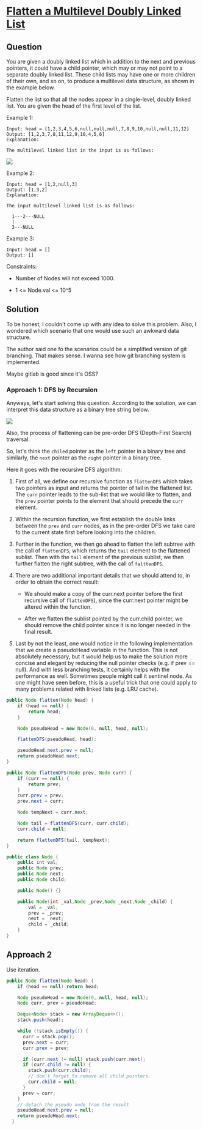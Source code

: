 # [Flatten a Multilevel Doubly Linked List](https://leetcode.com/problems/flatten-a-multilevel-doubly-linked-list)

## Question 

You are given a doubly linked list which in addition to the next and previous pointers, it could have a child pointer, which may or may not point to a separate doubly linked list. These child lists may have one or more children of their own, and so on, to produce a multilevel data structure, as shown in the example below.

Flatten the list so that all the nodes appear in a single-level, doubly linked list. You are given the head of the first level of the list.

Example 1:

```text
Input: head = [1,2,3,4,5,6,null,null,null,7,8,9,10,null,null,11,12]
Output: [1,2,3,7,8,11,12,9,10,4,5,6]
Explanation:

The multilevel linked list in the input is as follows:
```

![](https://assets.leetcode.com/uploads/2018/10/12/multilevellinkedlist.png)

Example 2:

```text
Input: head = [1,2,null,3]
Output: [1,3,2]
Explanation:

The input multilevel linked list is as follows:

  1---2---NULL
  |
  3---NULL
```

Example 3:

```text
Input: head = []
Output: []
```

Constraints:

- Number of Nodes will not exceed 1000.

- 1 <= Node.val <= 10^5

## Solution

To be honest, I couldn't come up with any idea to solve this problem. Also, I wondered which scenario that one would use such an awkward data structure.

The author said one fo the scenarios could be a simplified version of git branching. That makes sense. I wanna see how git branching system is implemented.

Maybe gitlab is good since it's OSS?

### Approach 1: DFS by Recursion 

Anyways, let's start solving this question. According to the solution, we can interpret this data structure as a binary tree string below.

![](https://leetcode.com/problems/flatten-a-multilevel-doubly-linked-list/Figures/430/430_dfs_tree.png)

Also, the process of flattening can be pre-order DFS (Depth-First Search) traversal.

So, let's think the `chiled` pointer as the `left` pointer in a binary tree and similarly, the `next` pointer as the `right` pointer in a binary tree.

Here it goes with the recursive DFS algorithm:

1. First of all, we define our recursive function as `flattenDFS` which takes two pointers as input and returns the pointer of tail in the flattened list. The `curr` pointer leads to the sub-list that we would like to flatten, and the `prev` pointer points to the element that should precede the `curr` element.

2. Within the recursion function, we first establish the double links between the `prev` and `curr` nodes, as in the pre-order DFS we take care fo the current state first before looking into the children.

3. Further in the function, we then go ahead to flatten the left subtree with the call of `flattenDFS`, which returns the `tail` element to the flattened sublist. Then with the `tail` element of the previous sublist, we then further flatten the right subtree, with the call of `falttenDFS`.

4. There are two additional important details that we should attend to, in order to obtain the correct result:

    - We should make a copy of the curr.next pointer before the first recursive call of `flattenDFS`), since the curr.next pointer might be altered within the function.
    
    - After we flatten the sublist pointed by the curr.child pointer, we should remove the child pointer since it is no longer needed in the final result.
    
5. Last by not the least, one would notice in the following implementation that we create a pseudoHead variable in the function. This is not absolutely necessary, but it would help us to make the solution more concise and elegant by reducing the null pointer checks (e.g. if prev == null). And with less branching tests, it certainly helps with the performance as well. Sometimes people might call it sentinel node. As one might have seen before, this is a useful trick that one could apply to many problems related with linked lists (e.g. LRU cache).

```java
public Node flatten(Node head) {
    if (head == null) {
        return head;
    }

    Node pseudoHead = new Node(0, null, head, null);

    flattenDFS(pseudoHead, head);

    pseudoHead.next.prev = null;
    return pseudoHead.next;
}

public Node flattenDFS(Node prev, Node curr) {
    if (curr == null) {
        return prev;
    }
    curr.prev = prev;
    prev.next = curr;

    Node tempNext = curr.next;

    Node tail = flattenDFS(curr, curr.child);
    curr.child = null;

    return flattenDFS(tail, tempNext);
}

public class Node {
    public int val;
    public Node prev;
    public Node next;
    public Node child;

    public Node() {}

    public Node(int _val,Node _prev,Node _next,Node _child) {
        val = _val;
        prev = _prev;
        next = _next;
        child = _child;
    }
}
```

## Approach 2

Use iteration. 

```java
public Node flatten(Node head) {
    if (head == null) return head;

    Node pseudoHead = new Node(0, null, head, null);
    Node curr, prev = pseudoHead;

    Deque<Node> stack = new ArrayDeque<>();
    stack.push(head);

    while (!stack.isEmpty()) {
      curr = stack.pop();
      prev.next = curr;
      curr.prev = prev;

      if (curr.next != null) stack.push(curr.next);
      if (curr.child != null) {
        stack.push(curr.child);
        // don't forget to remove all child pointers.
        curr.child = null;
      }
      prev = curr;
    }
    // detach the pseudo node from the result
    pseudoHead.next.prev = null;
    return pseudoHead.next;
  }
```

